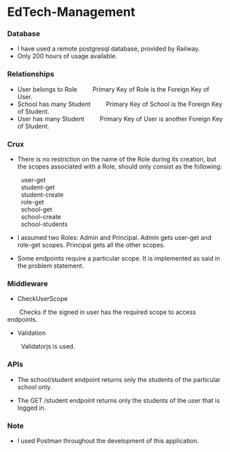 
# EdTech-Management

### Database
* I have used a remote postgresql database, provided by Railway.
* Only 200 hours of usage available.

### Relationships
* User belongs to Role
&emsp;&emsp; Primary Key of Role is the Foreign Key of User.
* School has many Student
&emsp;&emsp; Primary Key of School is the Foreign Key of Student.
* User has many Student
&emsp;&emsp; Primary Key of User is another Foreign Key of Student.

### Crux
* There is no restriction on the name of the Role during its creation, but the scopes associated with a Role, should only consist as the following:  

&emsp;&emsp; user-get  
&emsp;&emsp; student-get  
&emsp;&emsp; student-create  
&emsp;&emsp; role-get  
&emsp;&emsp; school-get  
&emsp;&emsp; school-create  
&emsp;&emsp; school-students  

* I assumed two Roles: Admin and Principal. Admin gets user-get and role-get scopes. Principal gets all the other scopes.

* Some endpoints require a particular scope. It is implemented as said in the problem statement.

### Middleware
* CheckUserScope

&emsp;&emsp;Checks if the signed in user has the required scope to access endpoints. 

* Validation 

&emsp;&emsp; Validatorjs is used.

### APIs
* The school/student endpoint returns only the students of the particular school only.

* The GET /student endpoint returns only the students of the user that is logged in.

### Note
* I used Postman throughout the development of this application.
